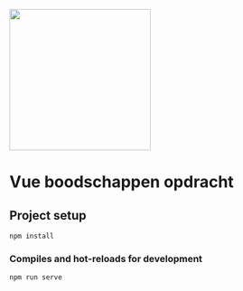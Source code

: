 [<img src="https://www.script.nl/script-logo.png" width="250"/>](https://script.nl)

# Vue boodschappen opdracht

## Project setup

```
npm install
```

### Compiles and hot-reloads for development

```
npm run serve
```
